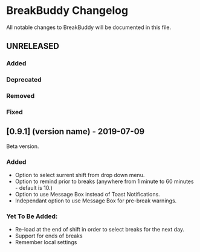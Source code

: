 # BreakBuddy Changelog
All notable changes to BreakBuddy will be documented in this file.

## UNRELEASED
### Added 
### Deprecated
### Removed
### Fixed

## [0.9.1] (version name) - 2019-07-09
Beta version.
### Added
- Option to select surrent shift from drop down menu.
- Option to remind prior to breaks (anywhere from 1 minute to 60 minutes - default is 10.)
- Option to use Message Box instead of Toast Notifications.
- Independant option to use Message Box for pre-break warnings.
### Yet To Be Added:
- Re-load at the end of shift in order to select breaks for the next day.
- Support for ends of breaks
- Remember local settings
